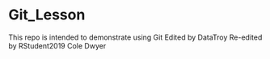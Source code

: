 # Git_Lesson
This repo is intended to demonstrate using Git
Edited by DataTroy
Re-edited by RStudent2019
Cole Dwyer